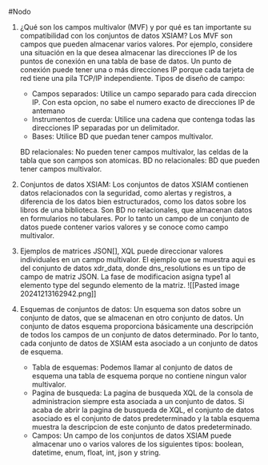 #Nodo

1. ¿Qué son los campos multivalor (MVF) y por qué es tan importante su compatibilidad con los conjuntos de datos XSIAM? Los MVF son campos que pueden almacenar varios valores. Por ejemplo, considere una situación en la que desea almacenar las direcciones IP de los puntos de conexión en una tabla de base de datos. Un punto de conexión puede tener una o más direcciones IP porque cada tarjeta de red tiene una pila TCP/IP independiente.
   Tipos de diseño de campo:
   - Campos separados: Utilice un campo separado para cada direccion IP. Con esta opcion, no sabe el numero exacto de direcciones IP de antemano
   - Instrumentos de cuerda: Utilice una cadena que contenga todas las direcciones IP separadas por un delimitador.
   - Bases: Utilice BD que puedan tener campos multivalor.

	BD relacionales: No pueden tener campos multivalor, las celdas de la tabla que son campos son atomicas.
	BD no relacionales: BD que pueden tener campos multivalor.

2. Conjuntos de datos XSIAM: Los conjuntos de datos XSIAM contienen datos relacionados con la seguridad, como alertas y registros, a diferencia de los datos bien estructurados, como los datos sobre los libros de una biblioteca. Son BD no relacionales, que almacenan datos en formularios no tabulares. Por lo tanto un campo de un conjunto de datos puede contener varios valores y se conoce como campo multivalor.
3. Ejemplos de matrices JSON[], XQL puede direccionar valores individuales en un campo multivalor. El ejemplo que se muestra aqui es del conjunto de datos xdr_data, donde dns_resolutions es un tipo de campo de matriz JSON. La fase de modificacion asigna type1 al elemento type del segundo elemento de la matriz.
   ![[Pasted image 20241213162942.png]]
4. Esquemas de conjuntos de datos: Un esquema son datos sobre un conjunto de datos, que se almacenan en otro conjunto de datos. Un conjunto de datos esquema proporciona básicamente una descripción de todos los campos de un conjunto de datos determinado. Por lo tanto, cada conjunto de datos de XSIAM esta asociado a un conjunto de datos de esquema.
   - Tabla de esquemas: Podemos llamar al conjunto de datos de esquema una tabla de esquema porque no contiene ningun valor multivalor.
   - Pagina de busqueda: La pagina de busqueda XQL de la consola de administracion siempre esta asociada a un conjunto de datos. Si acaba de abrir la pagina de busqueda de XQL, el conjunto de datos asociado es el conjunto de datos predeterminado y la tabla esquema muestra la descripcion de este conjunto de datos predeterminado.
   - Campos: Un campo de los conjuntos de datos XSIAM puede almacenar uno o varios valores de los siguientes tipos: boolean, datetime, enum, float, int, json y string.